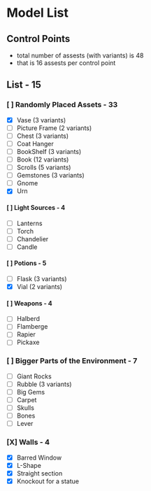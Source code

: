 # Model List

## Control Points

- total number of assests (with variants) is 48
- that is 16 assests per control point

## List - 15

### [ ]  Randomly Placed Assets - 33

- [x] Vase (3 variants)
- [ ] Picture Frame (2 variants)
- [ ] Chest (3 variants)
- [ ] Coat Hanger
- [ ] BookShelf (3 variants)
- [ ] Book (12 variants)
- [ ] Scrolls (5 variants)
- [ ] Gemstones (3 variants)
- [ ] Gnome
- [x] Urn

#### [ ] Light Sources - 4

- [ ] Lanterns
- [ ] Torch
- [ ] Chandelier
- [ ] Candle

#### [ ] Potions - 5

- [ ] Flask (3 variants)
- [x] Vial (2 variants)

#### [ ] Weapons - 4

- [ ] Halberd
- [ ] Flamberge
- [ ] Rapier
- [ ] Pickaxe

### [ ] Bigger Parts of the Environment - 7

- [ ] Giant Rocks
- [ ] Rubble (3 variants)
- [ ] Big Gems
- [ ] Carpet
- [ ] Skulls
- [ ] Bones
- [ ] Lever

### [X] Walls - 4

- [X] Barred Window
- [X] L-Shape
- [X] Straight section
- [X] Knockout for a statue
